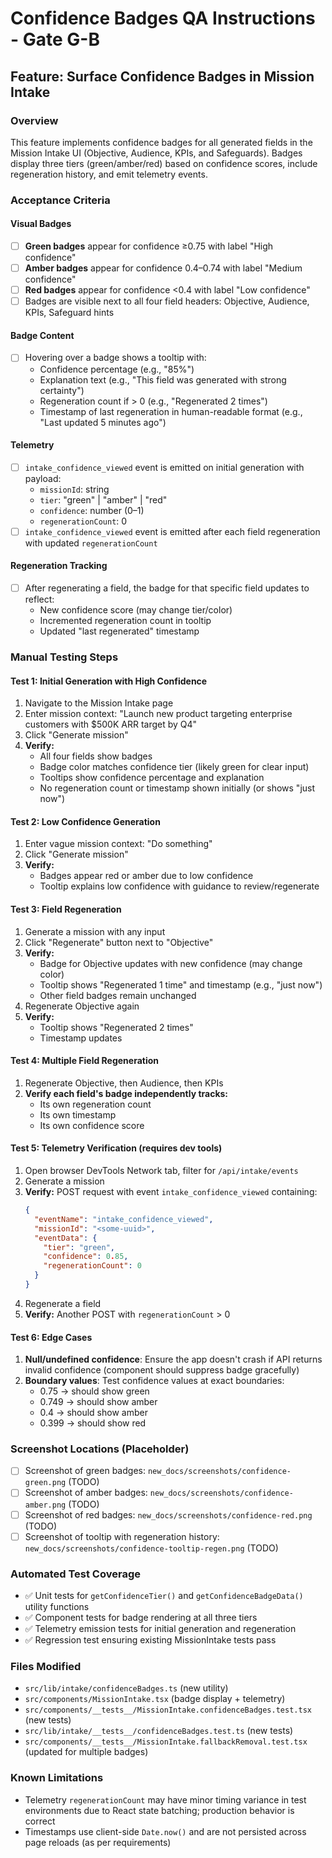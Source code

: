 # Confidence Badges QA Instructions - Gate G-B

## Feature: Surface Confidence Badges in Mission Intake

### Overview
This feature implements confidence badges for all generated fields in the Mission Intake UI (Objective, Audience, KPIs, and Safeguards). Badges display three tiers (green/amber/red) based on confidence scores, include regeneration history, and emit telemetry events.

### Acceptance Criteria

#### Visual Badges
- [ ] **Green badges** appear for confidence ≥0.75 with label "High confidence"
- [ ] **Amber badges** appear for confidence 0.4–0.74 with label "Medium confidence"
- [ ] **Red badges** appear for confidence <0.4 with label "Low confidence"
- [ ] Badges are visible next to all four field headers: Objective, Audience, KPIs, Safeguard hints

#### Badge Content
- [ ] Hovering over a badge shows a tooltip with:
  - Confidence percentage (e.g., "85%")
  - Explanation text (e.g., "This field was generated with strong certainty")
  - Regeneration count if > 0 (e.g., "Regenerated 2 times")
  - Timestamp of last regeneration in human-readable format (e.g., "Last updated 5 minutes ago")

#### Telemetry
- [ ] `intake_confidence_viewed` event is emitted on initial generation with payload:
  - `missionId`: string
  - `tier`: "green" | "amber" | "red"
  - `confidence`: number (0–1)
  - `regenerationCount`: 0
- [ ] `intake_confidence_viewed` event is emitted after each field regeneration with updated `regenerationCount`

#### Regeneration Tracking
- [ ] After regenerating a field, the badge for that specific field updates to reflect:
  - New confidence score (may change tier/color)
  - Incremented regeneration count in tooltip
  - Updated "last regenerated" timestamp

### Manual Testing Steps

#### Test 1: Initial Generation with High Confidence
1. Navigate to the Mission Intake page
2. Enter mission context: "Launch new product targeting enterprise customers with $500K ARR target by Q4"
3. Click "Generate mission"
4. **Verify:**
   - All four fields show badges
   - Badge color matches confidence tier (likely green for clear input)
   - Tooltips show confidence percentage and explanation
   - No regeneration count or timestamp shown initially (or shows "just now")

#### Test 2: Low Confidence Generation
1. Enter vague mission context: "Do something"
2. Click "Generate mission"
3. **Verify:**
   - Badges appear red or amber due to low confidence
   - Tooltip explains low confidence with guidance to review/regenerate

#### Test 3: Field Regeneration
1. Generate a mission with any input
2. Click "Regenerate" button next to "Objective"
3. **Verify:**
   - Badge for Objective updates with new confidence (may change color)
   - Tooltip shows "Regenerated 1 time" and timestamp (e.g., "just now")
   - Other field badges remain unchanged
4. Regenerate Objective again
5. **Verify:**
   - Tooltip shows "Regenerated 2 times"
   - Timestamp updates

#### Test 4: Multiple Field Regeneration
1. Regenerate Objective, then Audience, then KPIs
2. **Verify each field's badge independently tracks:**
   - Its own regeneration count
   - Its own timestamp
   - Its own confidence score

#### Test 5: Telemetry Verification (requires dev tools)
1. Open browser DevTools Network tab, filter for `/api/intake/events`
2. Generate a mission
3. **Verify:** POST request with event `intake_confidence_viewed` containing:
   ```json
   {
     "eventName": "intake_confidence_viewed",
     "missionId": "<some-uuid>",
     "eventData": {
       "tier": "green",
       "confidence": 0.85,
       "regenerationCount": 0
     }
   }
   ```
4. Regenerate a field
5. **Verify:** Another POST with `regenerationCount` > 0

#### Test 6: Edge Cases
1. **Null/undefined confidence**: Ensure the app doesn't crash if API returns invalid confidence (component should suppress badge gracefully)
2. **Boundary values**: Test confidence values at exact boundaries:
   - 0.75 → should show green
   - 0.749 → should show amber
   - 0.4 → should show amber
   - 0.399 → should show red

### Screenshot Locations (Placeholder)
- [ ] Screenshot of green badges: `new_docs/screenshots/confidence-green.png` (TODO)
- [ ] Screenshot of amber badges: `new_docs/screenshots/confidence-amber.png` (TODO)
- [ ] Screenshot of red badges: `new_docs/screenshots/confidence-red.png` (TODO)
- [ ] Screenshot of tooltip with regeneration history: `new_docs/screenshots/confidence-tooltip-regen.png` (TODO)

### Automated Test Coverage
- ✅ Unit tests for `getConfidenceTier()` and `getConfidenceBadgeData()` utility functions
- ✅ Component tests for badge rendering at all three tiers
- ✅ Telemetry emission tests for initial generation and regeneration
- ✅ Regression test ensuring existing MissionIntake tests pass

### Files Modified
- `src/lib/intake/confidenceBadges.ts` (new utility)
- `src/components/MissionIntake.tsx` (badge display + telemetry)
- `src/components/__tests__/MissionIntake.confidenceBadges.test.tsx` (new tests)
- `src/lib/intake/__tests__/confidenceBadges.test.ts` (new tests)
- `src/components/__tests__/MissionIntake.fallbackRemoval.test.tsx` (updated for multiple badges)

### Known Limitations
- Telemetry `regenerationCount` may have minor timing variance in test environments due to React state batching; production behavior is correct
- Timestamps use client-side `Date.now()` and are not persisted across page reloads (as per requirements)
